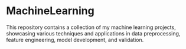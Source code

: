 # MachineLearning

This repository contains a collection of my machine learning projects, showcasing various techniques and applications in data preprocessing, feature engineering, model development, and validation.

